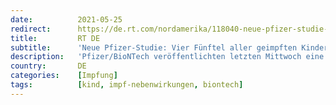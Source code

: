 ```yaml
---
date:          2021-05-25
redirect:      https://de.rt.com/nordamerika/118040-neue-pfizer-studie-vier-funftel/
title:         RT DE
subtitle:      'Neue Pfizer-Studie: Vier Fünftel aller geimpften Kinder ab 12 Jahre klagen über Nebenwirkungen'
description:   'Pfizer/BioNTech veröffentlichten letzten Mittwoch eine Studie zur Sicherheit und Anwendung ihres Impfstoffes. Sie bezieht sich auf den aktuellen Stand der Impf-Studien im Rahmen der Notfallzulassung EUA. Dabei entwickelten 78,9 Prozent der geimpften Kinder irgendeine Form von Nebenwirkung.'
country:       DE
categories:    [Impfung]
tags:          [kind, impf-nebenwirkungen, biontech]
---
```

